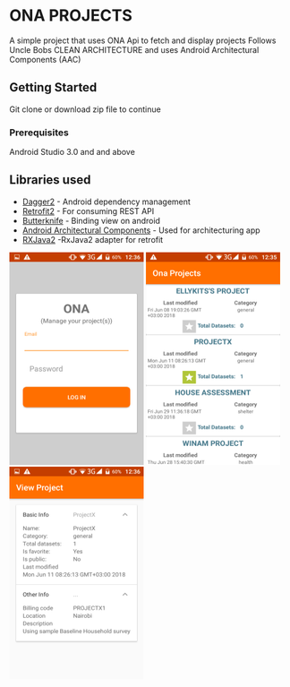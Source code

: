 # ONA PROJECTS

A simple project that uses ONA Api to fetch and display projects
Follows Uncle Bobs CLEAN ARCHITECTURE and uses Android Architectural Components (AAC)

## Getting Started

Git clone or download zip file to continue
### Prerequisites

Android Studio 3.0 and and above



## Libraries used

* [Dagger2](https://github.com/google/dagger) - Android dependency management
* [Retrofit2](http://square.github.io/retrofit/) - For consuming REST API
* [Butterknife](http://jakewharton.github.io/butterknife/) - Binding view on android
* [Android Architectural Components](https://developer.android.com/topic/libraries/architecture/) - Used for architecturing app
* [RXJava2](https://github.com/ReactiveX/RxJava) -RxJava2 adapter for retrofit 

<img src="imgs/screen1.png" height="380" width="240" />  <img src="imgs/screen2.png" height="380" width="240" />  <img src="imgs/screen3.png" height="380" width="240" />
